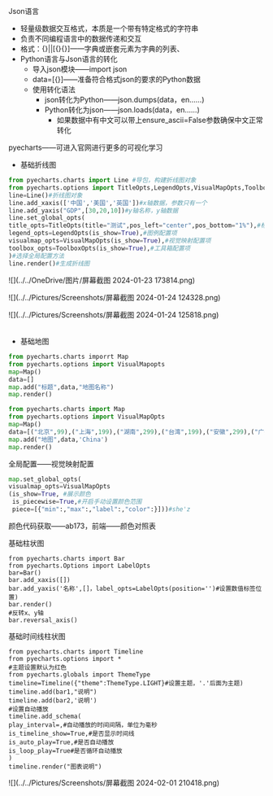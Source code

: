 Json语言

- 轻量级数据交互格式，本质是一个带有特定格式的字符串
- 负责不同编程语言中的数据传递和交互
- 格式：{}||[{}\{}]——字典或嵌套元素为字典的列表、
- Python语言与Json语言的转化
	- 导入json模块——import json
	- data=[{}]——准备符合格式json的要求的Python数据
	- 使用转化语法
		- json转化为Python——json.dumps(data，en……)
		- Python转化为json——json.loads(data，en……)
			- 如果数据中有中文可以带上ensure_ascii=False参数确保中文正常转化

pyecharts——可进入官网进行更多的可视化学习

+ 基础折线图

```python
from pyecharts.charts import Line #导包，构建折线图对象
from pyecharts.options import TitleOpts,LegendOpts,VisualMapOpts,ToolboxOpts  #导包，进行全局配置
line=Line()#折线图对象
line.add_xaxis(['中国','美国','英国'])#x轴数据，参数只有一个
line.add_yaxis("GDP",[30,20,10])#y轴名称，y轴数据
line.set_global_opts(
title_opts=TitleOpts(title="测试",pos_left="center",pos_bottom="1%"),#标题配置，标题名，标题位置，标题距离底部位置
legend_opts=LegendOpts(is_show=True),#图例配置项
visualmap_opts=VisualMapOpts(is_show=True),#视觉映射配置项
toolbox_opts=ToolboxOpts(is_show=True),#工具箱配置项
)#选择全局配置方法
line.render()#生成折线图
```

![](../../OneDrive/图片/屏幕截图 2024-01-23 173814.png)

![](../../Pictures/Screenshots/屏幕截图 2024-01-24 124328.png)

![](../../Pictures/Screenshots/屏幕截图 2024-01-24 125818.png)

###### 

+ 基础地图

```python
from pyecharts.charts imporrt Map
from pyecharts.options import VisualMapopts
map=Map()
data=[]
map.add("标题",data,"地图名称")
map.render()
```

```python
from pyecharts.charts import Map
from pyecharts.options import VisualMapOpts
map=Map()
data=[("北京",99),("上海",199),("湖南",299),("台湾",199),("安徽",299),("广州",399),("湖北",599)]
map.add("地图",data,'China')
map.render()
```

全局配置——视觉映射配置

```python
map.set_global_opts(
visualmap_opts=VisualMapOpts
(is_show=True, #展示颜色
 is_piecewise=True,#开启手动设置颜色范围
 piece=[{"min":,"max":,"label":,"color":}]))#she'z
```

颜色代码获取——ab173，前端——颜色对照表

基础柱状图

```
from pyecharts.charts import Bar
from pyecharts.Options import LabelOpts
bar=Bar()
bar.add_xaxis([])
bar.add_yaxis('名称',[]，label_opts=LabelOpts(position='')#设置数值标签位置)
bar.render()
#反转x、y轴
bar.reversal_axis()
```

基础时间线柱状图

```
from pyecharts.charts import Timeline
from pyecharts.options import *
#主题设置默认为红色
from pyecharts.globals import ThemeType
timeline=Timeline({"theme":ThemeType.LIGHT}#设置主题，'.'后面为主题)
timeline.add(bar1,"说明")
timeline.add(bar2,'说明')
#设置自动播放
timeline.add_schema(
play_interval=,#自动播放的时间间隔，单位为毫秒
is_timeline_show=True,#是否显示时间线
is_auto_play=True,#是否自动播放
is_loop_play=True#是否循环自动播放
)
timeline.render("图表说明")
```

 

![](../../Pictures/Screenshots/屏幕截图 2024-02-01 210418.png)
